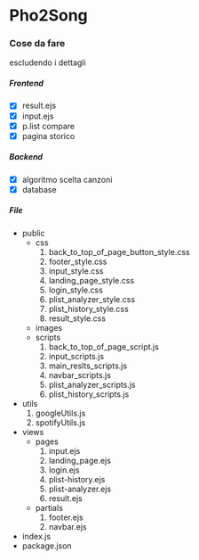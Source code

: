 # Pho2Song
### Cose da fare
escludendo i dettagli
##### Frontend
- [x] result.ejs
- [x] input.ejs
- [x] p.list compare
- [x] pagina storico
##### Backend
- [x] algoritmo scelta canzoni
- [x] database

##### File

* public
    * css
        1. back_to_top_of_page_button_style.css
        2. footer_style.css
        3. input_style.css
        4. landing_page_style.css
        5. login_style.css
        6. plist_analyzer_style.css
        7. plist_history_style.css
        8. result_style.css
    * images
    * scripts
        1. back_to_top_of_page_script.js
        2. input_scripts.js
        3. main_reslts_scripts.js
        4. navbar_scripts.js
        5. plist_analyzer_scripts.js
        6. plist_history_scripts.js
* utils
    1. googleUtils.js
    2. spotifyUtils.js
* views
    * pages
        1. input.ejs
        2. landing_page.ejs
        3. login.ejs
        4. plist-history.ejs
        5. plist-analyzer.ejs
        6. result.ejs
    * partials
        1. footer.ejs
        2. navbar.ejs
* index.js
* package.json


